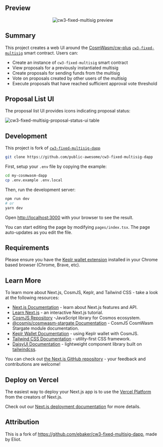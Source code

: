 ## Preview

<p align="center" width="100%">
    <img alt="cw3-fixed-multisig preview" src="https://arweave.net/VDl3V81NXfvDZ_ciYIyhwcMeUWN0vuBelNoIBd_e8_k/data.gif">
</p>

## Summary

This project creates a web UI around the [CosmWasm/cw-plus](https://github.com/CosmWasm/cw-plus/) [`cw3-fixed-multisig`](https://github.com/CosmWasm/cw-plus/tree/main/contracts/cw3-fixed-multisig) smart contract. Users can:

- Create an instance of `cw3-fixed-multisig` smart contract
- View proposals for a previously instantiated multisig
- Create proposals for sending funds from the multisig
- Vote on proposals created by other users of the multisig
- Execute proposals that have reached sufficient approval vote threshold

## Proposal List UI

The proposal list UI provides icons indicating proposal status:

<img alt="cw3-fixed-multisig-proposal-status-ui table" src="https://i.imgur.com/P5FDDJ8.png">

## Development

This project is fork of [`cw3-fixed-multisig-dapp`](https://github.com/ebaker/cw3-fixed-multisig-dapp)

```bash
git clone https://github.com/public-awesome/cw3-fixed-multisig-dapp
```

First, setup your `.env` file by copying the example:

```bash
cd my-cosmwasm-dapp
cp .env.example .env.local
```

Then, run the development server:

```bash
npm run dev
# or
yarn dev
```

Open [http://localhost:3000](http://localhost:3000) with your browser to see the result.

You can start editing the page by modifying `pages/index.tsx`. The page auto-updates as you edit the file.

## Requirements

Please ensure you have the [Keplr wallet extension](https://chrome.google.com/webstore/detail/keplr/dmkamcknogkgcdfhhbddcghachkejeap) installed in your Chrome based browser (Chrome, Brave, etc).

## Learn More

To learn more about Next.js, CosmJS, Keplr, and Tailwind CSS - take a look at the following resources:

- [Next.js Documentation](https://nextjs.org/docs) - learn about Next.js features and API.
- [Learn Next.js](https://nextjs.org/learn) - an interactive Next.js tutorial.
- [CosmJS Repository](https://github.com/cosmos/cosmjs) -JavaScript library for Cosmos ecosystem.
- [@cosmjs/cosmwasm-stargate Documentation](https://cosmos.github.io/cosmjs/latest/cosmwasm-stargate/modules.html) - CosmJS CosmWasm Stargate module documentation.
- [Keplr Wallet Documentation](https://docs.keplr.app/api/cosmjs.html) - using Keplr wallet with CosmJS.
- [Tailwind CSS Documentation](https://tailwindcss.com/docs) - utility-first CSS framework.
- [DaisyUI Documentation](https://daisyui.com/docs/use) - lightweight component library built on [tailwindcss](https://tailwindcss.com/).

You can check out [the Next.js GitHub repository](https://github.com/vercel/next.js/) - your feedback and contributions are welcome!

## Deploy on Vercel

The easiest way to deploy your Next.js app is to use the [Vercel Platform](https://vercel.com/new?utm_medium=default-template&filter=next.js&utm_source=create-next-app&utm_campaign=create-next-app-readme) from the creators of Next.js.

Check out our [Next.js deployment documentation](https://nextjs.org/docs/deployment) for more details.

## Attribution

This is a fork of https://github.com/ebaker/cw3-fixed-multisig-dapp, made by Eliot.
